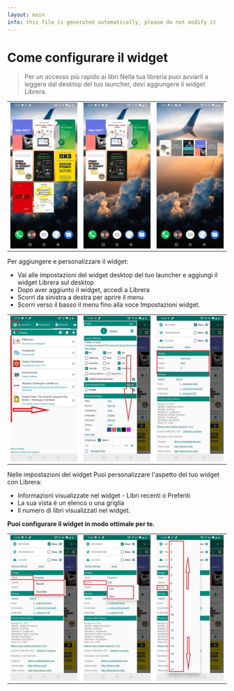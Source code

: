 ```yaml
---
layout: main
info: this file is generated automatically, please do not modify it
---
```


# Come configurare il widget

> Per un accesso più rapido ai libri Nella tua libreria puoi avviarli a leggere dal desktop del tuo launcher,
devi aggiungere il widget Librera.

||||
|-|-|-|
|![](6.jpg)|![](9.jpg)|![](10.jpg)|

Per aggiungere e personalizzare il widget:

* Vai alle impostazioni del widget desktop del tuo launcher e aggiungi il widget Librera sul desktop
* Dopo aver aggiunto il widget, accedi a Librera
* Scorri da sinistra a destra per aprire il menu
* Scorri verso il basso il menu fino alla voce Impostazioni widget.

||||
|-|-|-|
|![](20.jpg)|![](21.jpg)|![](22.jpg)|

Nelle impostazioni del widget Puoi personalizzare l'aspetto del tuo widget con Librera:

* Informazioni visualizzate nel widget - Libri recenti o Preferiti
* La sua vista è un elenco o una griglia
* Il numero di libri visualizzati nel widget.

**Puoi configurare il widget in modo ottimale per te.**

||||
|-|-|-|
|![](2.jpg)|![](3.jpg)|![](4.jpg)|


